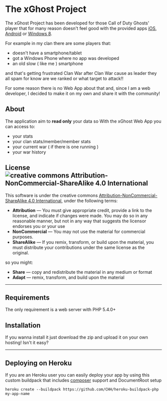 # The xGhost Project

The xGhost Project has been developed for those Call of Duty Ghosts' player that for many reason doesn't feel good with the provided apps [iOS](https://itunes.apple.com/en/app/call-of-duty/id733712309), [Android](https://play.google.com/store/apps/details?id=com.activision.callofduty.mobile) or [Windows 8](http://apps.microsoft.com/windows/en-us/app/call-of-duty/1fa9f76d-41de-40e6-bb04-8ee90182c1b9).

For example in my clan there are some players that:
- doesn't have a smartphone/tablet
- got a Windows Phone where no app was developed
- an old slow ( like me ) smartphone

and that's getting frustrated Clan War after Clan War cause as leader they all spam for know are we ranked or what target to attack!!

For some reason there is no Web App about that and, since I am a web developer, I decided to make it on my own and share it with the community!

## About

The application aim to __read only__ your data so With the xGhost Web App you can access to:
- your stats
- your clan stats/member/member stats
- your current war ( if there is one running )
- your war history

## License ![creative commons Attribution-NonCommercial-ShareAlike 4.0 International](http://i.creativecommons.org/l/by-nc-sa/3.0/nl/88x31.png)

This software is under the creative commons [Attribution-NonCommercial-ShareAlike 4.0 International](http://creativecommons.org/licenses/by-nc-sa/4.0/legalcode), under the following terms:
* __Attribution__ — You must give appropriate credit, provide a link to the license, and indicate if changes were made. You may do so in any reasonable manner, but not in any way that suggests the licensor endorses you or your use
* __NonCommercial__ — You may not use the material for commercial purposes.
* __ShareAlike__ — If you remix, transform, or build upon the material, you must distribute your contributions under the same license as the original.

so you might:

* __Share__ — copy and redistribute the material in any medium or format
* __Adapt__ — remix, transform, and build upon the material

***

## Requirements
The only requirement is a web server with PHP 5.4.0+

## Installation
If you wanna install it just download the zip and upload it on your own hosting! Isn't it easy?

***
## Deploying on Heroku

If you are an Heroku user you can easily deploy your app by using this custom buildpack that includes [composer](https://getcomposer.org/) support and DocumentRoot setup

```
heroku create --buildpack https://github.com/CHH/heroku-buildpack-php my-app-name
```
